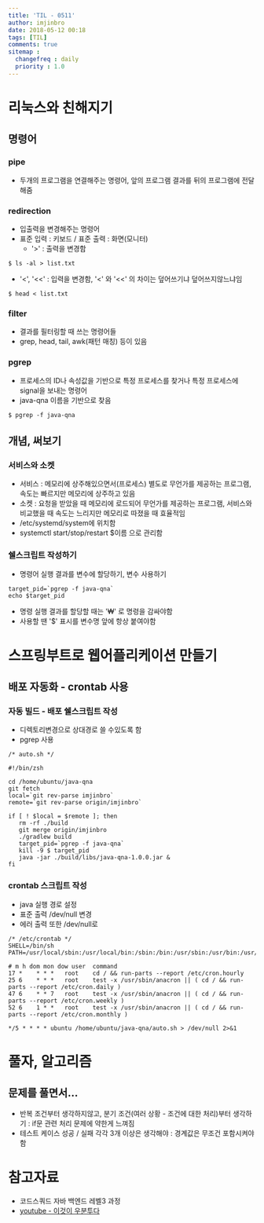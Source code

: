 ```yaml
---
title: 'TIL - 0511'
author: imjinbro
date: 2018-05-12 00:18
tags: [TIL]
comments: true
sitemap :
  changefreq : daily
  priority : 1.0
---
```


# 리눅스와 친해지기
## 명령어
### pipe
* 두개의 프로그램을 연결해주는 명령어, 앞의 프로그램 결과를 뒤의 프로그램에 전달해줌


### redirection
* 입출력을 변경해주는 명령어
* 표준 입력 : 키보드 / 표준 출력 : 화면(모니터)
  * '>' : 출력을 변경함
  
 ~~~
 $ ls -al > list.txt
 ~~~
 
  * '<', '<<' : 입력을 변경함, '<' 와 '<<' 의 차이는 덮어쓰기냐 덮어쓰지않느냐임
  ~~~
  $ head < list.txt
  ~~~
  
### filter 
* 결과를 필터링할 때 쓰는 명령어들
* grep, head, tail, awk(패턴 매칭) 등이 있음

### pgrep
* 프로세스의 ID나 속성값을 기반으로 특정 프로세스를 찾거나 특정 프로세스에 signal을 보내는 명령어
* java-qna 이름을 기반으로 찾음
  
~~~
$ pgrep -f java-qna
~~~

## 개념, 써보기 
### 서비스와 소켓
* 서비스 : 메모리에 상주해있으면서(프로세스) 별도로 무언가를 제공하는 프로그램, 속도는 빠르지만 메모리에 상주하고 있음
* 소켓 : 요청을 받았을 때 메모리에 로드되어 무언가를 제공하는 프로그램, 서비스와 비교했을 때 속도는 느리지만 메모리로 따졌을 때 효율적임
* /etc/systemd/system에 위치함
* systemctl start/stop/restart $이름 으로 관리함
  
### 쉘스크립트 작성하기
* 명령어 실행 결과를 변수에 할당하기, 변수 사용하기

~~~
target_pid=`pgrep -f java-qna`
echo $target_pid
~~~

* 명령 실행 결과를 할당할 때는 '₩' 로 명령을 감싸야함
* 사용할 땐 '$' 표시를 변수명 앞에 항상 붙여야함
  
# 스프링부트로 웹어플리케이션 만들기
## 배포 자동화  - crontab 사용
### 자동 빌드 - 배포 쉘스크립트 작성 
* 디렉토리변경으로 상대경로 쓸 수있도록 함
* pgrep 사용
  
~~~
/* auto.sh */

#!/bin/zsh

cd /home/ubuntu/java-qna
git fetch
local=`git rev-parse imjinbro`
remote=`git rev-parse origin/imjinbro`

if [ ! $local = $remote ]; then
   rm -rf ./build
   git merge origin/imjinbro
   ./gradlew build
   target_pid=`pgrep -f java-qna`
   kill -9 $ target_pid
   java -jar ./build/libs/java-qna-1.0.0.jar &   
fi
~~~

### crontab 스크립트 작성
* java 실행 경로 설정
* 표준 출력 /dev/null 변경
* 에러 출력 또한 /dev/null로

~~~
/* /etc/crontab */
SHELL=/bin/sh
PATH=/usr/local/sbin:/usr/local/bin:/sbin:/bin:/usr/sbin:/usr/bin:/usr/lib/jvm/jdk1.8.0_172/bin

# m h dom mon dow user	command
17 *	* * *	root    cd / && run-parts --report /etc/cron.hourly
25 6	* * *	root	test -x /usr/sbin/anacron || ( cd / && run-parts --report /etc/cron.daily )
47 6	* * 7	root	test -x /usr/sbin/anacron || ( cd / && run-parts --report /etc/cron.weekly )
52 6	1 * *	root	test -x /usr/sbin/anacron || ( cd / && run-parts --report /etc/cron.monthly )

*/5 * * * * ubuntu /home/ubuntu/java-qna/auto.sh > /dev/null 2>&1

~~~

# 풀자, 알고리즘
## 문제를 풀면서...
* 반복 조건부터 생각하지않고, 분기 조건(여러 상황 - 조건에 대한 처리)부터 생각하기 : if문 관련 처리 문제에 약한게 느껴짐
* 테스트 케이스 성공 / 실패 각각 3개 이상은 생각해야 : 경계값은 무조건 포함시켜야함
  
# 참고자료
* 코드스쿼드 자바 백엔드 레벨3 과정
* [youtube - 이것이 우분투다](https://www.youtube.com/watch?v=-hsTerGam3Y&list=PLVsNizTWUw7H0hL3MIk4POxadZVwNOycL)